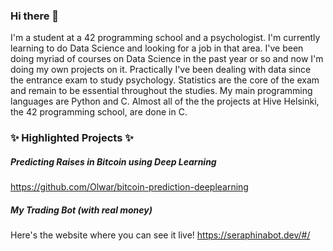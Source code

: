 ### Hi there 👋

I'm a student at a 42 programming school and a psychologist. I'm currently learning to do Data Science and looking for a job in that area. I've been doing myriad of courses on Data Science in the past year or so and now I'm doing my own projects on it. Practically I've been dealing with data since the entrance exam to study psychology. Statistics are the core of the exam and remain to be essential throughout the studies. My main programming languages are Python and C. Almost all of the the projects at Hive Helsinki, the 42 programming school, are done in C.

### ✨ **Highlighted Projects** ✨

##### Predicting Raises in Bitcoin using Deep Learning
https://github.com/Olwar/bitcoin-prediction-deeplearning

##### My Trading Bot (with real money)
Here's the website where you can see it live!
https://seraphinabot.dev/#/


<!--
**Olwar/Olwar** is a ✨ _special_ ✨ repository because its `README.md` (this file) appears on your GitHub profile.

Here are some ideas to get you started:

- 🔭 I’m currently working on ...
- 🌱 I’m currently learning ...
- 👯 I’m looking to collaborate on ...
- 🤔 I’m looking for help with ...
- 💬 Ask me about ...
- 📫 How to reach me: ...
- 😄 Pronouns: ...
- ⚡ Fun fact: ...
-->
